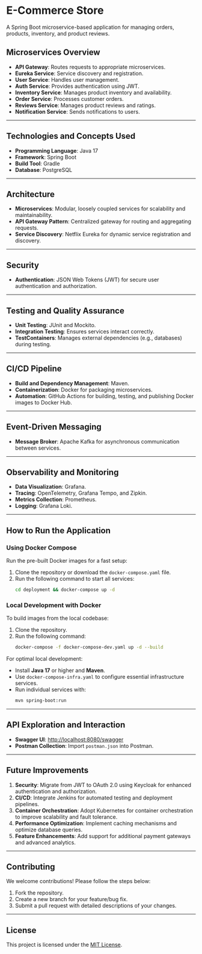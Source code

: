 # E-Commerce Store

A Spring Boot microservice-based application for managing orders, products, inventory, and product reviews.

## **Microservices Overview**

- **API Gateway**: Routes requests to appropriate microservices.
- **Eureka Service**: Service discovery and registration.
- **User Service**: Handles user management.
- **Auth Service**: Provides authentication using JWT.
- **Inventory Service**: Manages product inventory and availability.
- **Order Service**: Processes customer orders.
- **Reviews Service**: Manages product reviews and ratings.
- **Notification Service**: Sends notifications to users.

---

## **Technologies and Concepts Used**

- **Programming Language**: Java 17  
- **Framework**: Spring Boot  
- **Build Tool**: Gradle  
- **Database**: PostgreSQL  

---

## **Architecture**

- **Microservices**: Modular, loosely coupled services for scalability and maintainability.  
- **API Gateway Pattern**: Centralized gateway for routing and aggregating requests.  
- **Service Discovery**: Netflix Eureka for dynamic service registration and discovery.

---

## **Security**

- **Authentication**: JSON Web Tokens (JWT) for secure user authentication and authorization.

---

## **Testing and Quality Assurance**

- **Unit Testing**: JUnit and Mockito.  
- **Integration Testing**: Ensures services interact correctly.  
- **TestContainers**: Manages external dependencies (e.g., databases) during testing.

---

## **CI/CD Pipeline**

- **Build and Dependency Management**: Maven.  
- **Containerization**: Docker for packaging microservices.  
- **Automation**: GitHub Actions for building, testing, and publishing Docker images to Docker Hub.

---

## **Event-Driven Messaging**

- **Message Broker**: Apache Kafka for asynchronous communication between services.

---

## **Observability and Monitoring**

- **Data Visualization**: Grafana.  
- **Tracing**: OpenTelemetry, Grafana Tempo, and Zipkin.  
- **Metrics Collection**: Prometheus.  
- **Logging**: Grafana Loki.

---

## **How to Run the Application**

### **Using Docker Compose**

Run the pre-built Docker images for a fast setup:  
1. Clone the repository or download the `docker-compose.yaml` file.  
2. Run the following command to start all services:  
   ```bash
   cd deployment && docker-compose up -d
   ```

### **Local Development with Docker**

To build images from the local codebase:  
1. Clone the repository.  
2. Run the following command:  
   ```bash
   docker-compose -f docker-compose-dev.yaml up -d --build
   ```

For optimal local development:  
- Install **Java 17** or higher and **Maven**.  
- Use `docker-compose-infra.yaml` to configure essential infrastructure services.  
- Run individual services with:  
   ```bash
   mvn spring-boot:run
   ```

---

## **API Exploration and Interaction**

- **Swagger UI**: [http://localhost:8080/swagger](http://localhost:8080/swagger)  
- **Postman Collection**: Import `postman.json` into Postman.

---

## **Future Improvements**

1. **Security**: Migrate from JWT to OAuth 2.0 using Keycloak for enhanced authentication and authorization.  
2. **CI/CD**: Integrate Jenkins for automated testing and deployment pipelines.  
3. **Container Orchestration**: Adopt Kubernetes for container orchestration to improve scalability and fault tolerance.  
4. **Performance Optimization**: Implement caching mechanisms and optimize database queries.  
5. **Feature Enhancements**: Add support for additional payment gateways and advanced analytics.

---

## **Contributing**

We welcome contributions! Please follow the steps below:  
1. Fork the repository.  
2. Create a new branch for your feature/bug fix.  
3. Submit a pull request with detailed descriptions of your changes.

---

## **License**

This project is licensed under the [MIT License](LICENSE).
